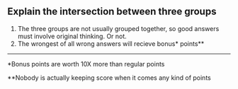 ## Explain the intersection between three groups

1) The three groups are not usually grouped together, so good answers must involve original thinking. Or not.
2) The wrongest of all wrong answers will recieve bonus* points**


------
*Bonus points are worth 10X more than regular points

**Nobody is actually keeping score when it comes any kind of points

